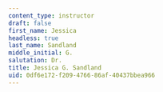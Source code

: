 ```yaml
---
content_type: instructor
draft: false
first_name: Jessica
headless: true
last_name: Sandland
middle_initial: G.
salutation: Dr.
title: Jessica G. Sandland
uid: 0df6e172-f209-4766-86af-40437bbea966
---
```

